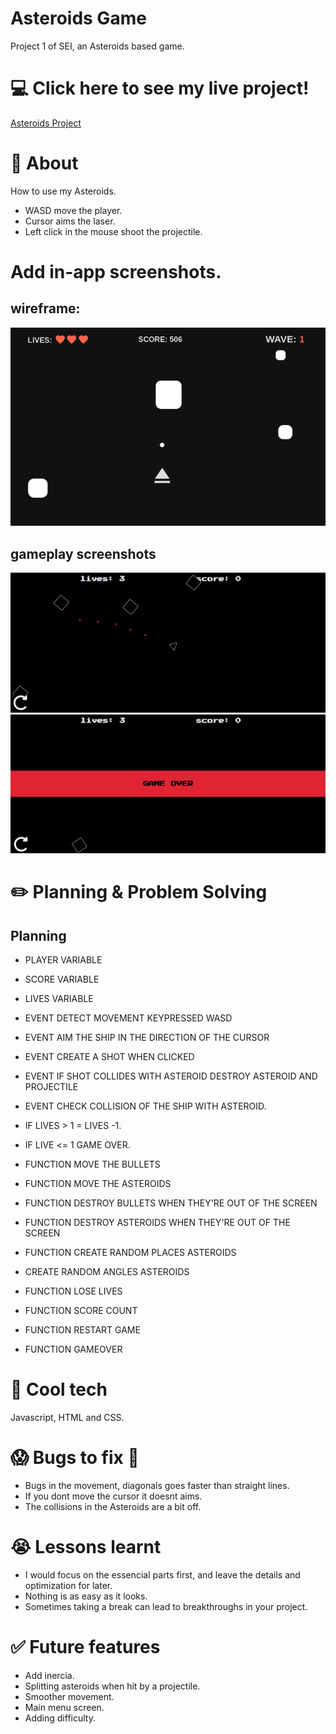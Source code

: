 # Asteroids Game

Project 1 of SEI, an Asteroids based game.

# 💻 Click here to see my live project!

[Asteroids Project](https://github.com/Candangueira/Asteroid-project1)

# 📄 About

How to use my Asteroids.

-   WASD move the player.
-   Cursor aims the laser.
-   Left click in the mouse shoot the projectile.

# Add in-app screenshots.

## wireframe:

![image](./wireframe-1.png)

## gameplay screenshots

![image](./gameplay.png)
![image](./gameover.png)

# ✏️ Planning & Problem Solving

## Planning

-   PLAYER VARIABLE
-   SCORE VARIABLE
-   LIVES VARIABLE

-   EVENT DETECT MOVEMENT KEYPRESSED WASD
-   EVENT AIM THE SHIP IN THE DIRECTION OF THE CURSOR
-   EVENT CREATE A SHOT WHEN CLICKED
-   EVENT IF SHOT COLLIDES WITH ASTEROID DESTROY ASTEROID AND PROJECTILE

-   EVENT CHECK COLLISION OF THE SHIP WITH ASTEROID.
-   IF LIVES > 1 = LIVES -1.
-   IF LIVE <= 1 GAME OVER.

-   FUNCTION MOVE THE BULLETS
-   FUNCTION MOVE THE ASTEROIDS
-   FUNCTION DESTROY BULLETS WHEN THEY'RE OUT OF THE SCREEN
-   FUNCTION DESTROY ASTEROIDS WHEN THEY'RE OUT OF THE SCREEN
-   FUNCTION CREATE RANDOM PLACES ASTEROIDS
-   CREATE RANDOM ANGLES ASTEROIDS
-   FUNCTION LOSE LIVES
-   FUNCTION SCORE COUNT
-   FUNCTION RESTART GAME
-   FUNCTION GAMEOVER

# 🚀 Cool tech

Javascript, HTML and CSS.

# 😱 Bugs to fix 💩

-   Bugs in the movement, diagonals goes faster than straight lines.
-   If you dont move the cursor it doesnt aims.
-   The collisions in the Asteroids are a bit off.

# 😭 Lessons learnt

-   I would focus on the essencial parts first, and leave the details and optimization for later.
-   Nothing is as easy as it looks.
-   Sometimes taking a break can lead to breakthroughs in your project.

# ✅ Future features

-   Add inercia.
-   Splitting asteroids when hit by a projectile.
-   Smoother movement.
-   Main menu screen.
-   Adding difficulty.
